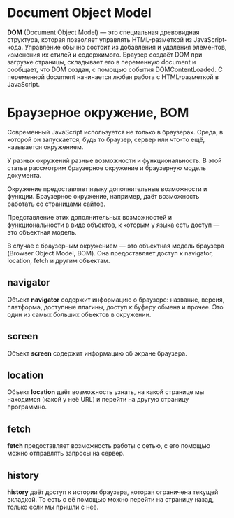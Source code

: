 # Document Object Model
**DOM** (Document Object Model) — это специальная древовидная структура, которая позволяет управлять HTML-разметкой из JavaScript-кода.
Управление обычно состоит из добавления и удаления элементов, изменения их стилей и содержимого.
Браузер создаёт DOM при загрузке страницы, складывает его в переменную document и сообщает, что DOM создан, с помощью события DOMContentLoaded.
С переменной document начинается любая работа с HTML-разметкой в JavaScript.
# Браузерное окружение, BOM
Современный JavaScript используется не только в браузерах. Среда, в которой он запускается, будь то браузер, сервер или что-то ещё, называется окружением.

У разных окружений разные возможности и функциональность. В этой статье рассмотрим браузерное окружение и браузерную модель документа.

Окружение предоставляет языку дополнительные возможности и функции. Браузерное окружение, например, даёт возможность работать со страницами сайтов.

Представление этих дополнительных возможностей и функциональности в виде объектов, к которым у языка есть доступ — это объектная модель.

В случае с браузерным окружением — это объектная модель браузера (Browser Object Model, BOM). Она предоставляет доступ к navigator, location, fetch и другим объектам.
## navigator
Объект **navigator** содержит информацию о браузере: название, 
версия, платформа, доступные плагины, доступ к буферу обмена и прочее. Это один из самых больших объектов в окружении.
## screen
Объект **screen** содержит информацию об экране браузера.
## location
Объект **location** даёт возможность узнать, на какой странице мы находимся (какой у неё URL) и перейти на другую страницу программно.
## fetch
**fetch** предоставляет возможность работы с сетью, с его помощью можно отправлять запросы на сервер.
## history
**history** даёт доступ к истории браузера, которая ограничена текущей вкладкой. То есть с её помощью можно перейти на страницу назад, только если мы пришли с неё.
